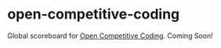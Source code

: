 # open-competitive-coding

Global scoreboard for [Open Competitive Coding]. Coming Soon!


[Open Competitive Coding]: https://github.com/open-competitive-coding
